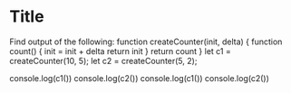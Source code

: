 # Title
Find output of the following:
function createCounter(init, delta) {
    function count() {
        init = init + delta
        return init
    }
    return count
}
let c1 = createCounter(10, 5);
let c2 = createCounter(5, 2);

console.log(c1())
console.log(c2())
console.log(c1())
console.log(c2())